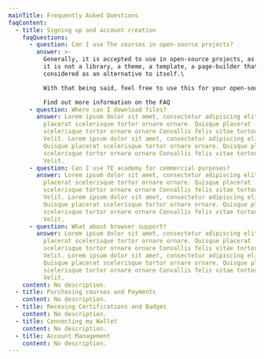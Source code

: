 ```yaml
---
mainTitle: Frequently Asked Questions
faqContent:
  - title: Signing up and account creation
    faqQuestions:
      - question: Can I use The courses in open-source projects?
        answer: >-
          Generally, it is accepted to use in open-source projects, as long as
          it is not a library, a theme, a template, a page-builder that would be
          considered as an alternative to itself.\

          With that being said, feel free to use this for your open-source projects.\

          Find out more information on the FAQ
      - question: Where can I download files?
        answer: Lorem ipsum dolor sit amet, consectetur adipiscing elit. Quisque
          placerat scelerisque tortor ornare ornare. Quisque placerat
          scelerisque tortor ornare ornare Convallis felis vitae tortor augue.
          Velit. Lorem ipsum dolor sit amet, consectetur adipiscing elit.
          Quisque placerat scelerisque tortor ornare ornare. Quisque placerat
          scelerisque tortor ornare ornare Convallis felis vitae tortor augue.
          Velit.
      - question: Can I use TE academy for commercial purposes?
        answer: Lorem ipsum dolor sit amet, consectetur adipiscing elit. Quisque
          placerat scelerisque tortor ornare ornare. Quisque placerat
          scelerisque tortor ornare ornare Convallis felis vitae tortor augue.
          Velit. Lorem ipsum dolor sit amet, consectetur adipiscing elit.
          Quisque placerat scelerisque tortor ornare ornare. Quisque placerat
          scelerisque tortor ornare ornare Convallis felis vitae tortor augue.
          Velit.
      - question: What about browser support?
        answer: Lorem ipsum dolor sit amet, consectetur adipiscing elit. Quisque
          placerat scelerisque tortor ornare ornare. Quisque placerat
          scelerisque tortor ornare ornare Convallis felis vitae tortor augue.
          Velit. Lorem ipsum dolor sit amet, consectetur adipiscing elit.
          Quisque placerat scelerisque tortor ornare ornare. Quisque placerat
          scelerisque tortor ornare ornare Convallis felis vitae tortor augue.
          Velit.
    content: No description.
  - title: Purchasing courses and Payments
    content: No description.
  - title: Receving Certifications and Badges
    content: No description.
  - title: Connecting my Wallet
    content: No description.
  - title: Account Management
    content: No description.
---
```

